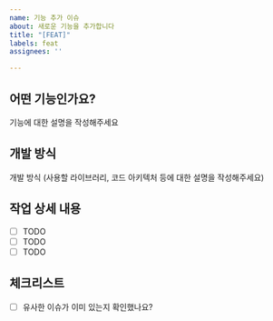 ```yaml
---
name: 기능 추가 이슈
about: 새로운 기능을 추가합니다
title: "[FEAT]"
labels: feat
assignees: ''

---
```


## 어떤 기능인가요?

기능에 대한 설명을 작성해주세요

## 개발 방식

개발 방식 (사용할 라이브러리, 코드 아키텍처 등에 대한 설명을 작성해주세요)

## 작업 상세 내용

- [ ] TODO
- [ ] TODO
- [ ] TODO

## 체크리스트
- [ ] 유사한 이슈가 이미 있는지 확인했나요?

